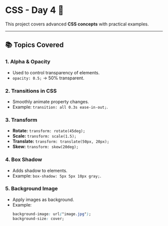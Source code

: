 # CSS - Day 4 🚀

This project covers advanced **CSS concepts** with practical examples.

---

## 📚 Topics Covered

### 1. **Alpha & Opacity**
- Used to control transparency of elements.  
- `opacity: 0.5;` → 50% transparent.

### 2. **Transitions in CSS**
- Smoothly animate property changes.  
- Example: `transition: all 0.3s ease-in-out;`.

### 3. **Transform**
- **Rotate:** `transform: rotate(45deg);`  
- **Scale:** `transform: scale(1.5);`  
- **Translate:** `transform: translate(50px, 20px);`  
- **Skew:** `transform: skew(20deg);`

### 4. **Box Shadow**
- Adds shadow to elements.  
- Example: `box-shadow: 5px 5px 10px gray;`.

### 5. **Background Image**
- Apply images as background.  
- Example:  
  ```css
  background-image: url("image.jpg");
  background-size: cover;
